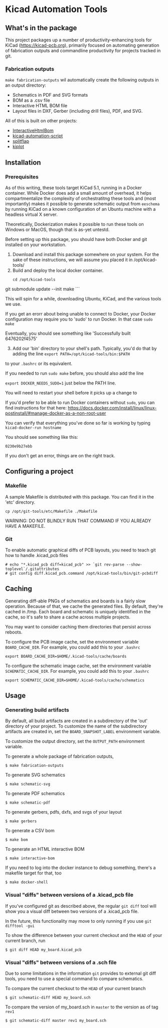 # Kicad Automation Tools

## What's in the package 

This project packages up a number of productivity-enhancing tools for KiCad (https://kicad-pcb.org), primarily
focused on automating generation of fabrication outputs and commandline productivity for projects tracked in git.

### Fabrication outputs

`make fabrication-outputs` wil automatically create the following outputs in an output directory:

* Schematics in PDF and SVG formats
* BOM as a .csv file
* Interactive HTML BOM file
* Layout files in DXF, Gerber (including drill files), PDF, and SVG. 

All of this is built on other projects:

* [InteractiveHtmlBom](https://github.com/openscopeproject/InteractiveHtmlBom)
* [kicad-automation-script](https://github.com/productize/kicad-automation-scripts)
* [splitflap](https://github.com/scottbez1/splitflap)
* [kiplot](https://github.com/johnbeard/kiplot)


## Installation

### Prerequisites

As of this writing, these tools target KiCad 5.1, running in a Docker container. While Docker does add a small amount of overhead, it helps compartmentalize the complexity of orchestratitng these tools and (most importantly) makes it possible to generate schematic output from `eeschema` by running KiCad on a known configuration of an Ubuntu machine with a headless virtual X server.

Theoretically, Dockerization makes it possible to run these tools on Windows or MacOS, though that is as-yet untestd.

Before setting up this package, you should have both Docker and git installed on your workstation.

1. Download and install this package somewhere on your system. For the sake of these instructions, we will assume you placed it in /opt/kicad-tools/
2. Build and deploy the local docker container.
	```
	cd /opt/kicad-tools
  git submodule update --init
	make
	```

This will spin for a while, downloading Ubuntu, KiCad, and the various tools we use.

If you get an erorr about being unable to connect to Docker, your Docker configuration
may require you to 'sudo' to run Docker. In that case
```sudo make```

Eventually, you should see something like 'Successfully built 6476202f4575'

3. Add our 'bin' directory to your shell's path. Typically, you'd do that by adding the line
`export PATH=/opt/kicad-tools/bin:$PATH`

to your `.bashrc` or its equivalent.

If you needed to run `sudo make` before, you should also add the line

```export DOCKER_NEEDS_SUDO=1``` just below the PATH line.


You will need to restart your shell before it picks up a change to 

If you'd prefer to be able to run Docker containers without `sudo`, 
you can find instructions for that here: 
https://docs.docker.com/install/linux/linux-postinstall/#manage-docker-as-a-non-root-user


You can verify that everything you've done so far is working by typing 
`kicad-docker-run hostname`

You should see something like this:

```$ kicad-docker-run hostname
0230e9b27ebb
```

If you don't get an error, things are on the right track.

## Configuring a project

### Makefile

A sample Makefile is distributed with this package. You can find it in the 'etc' directory.

```cp /opt/git-tools/etc/Makefile ./Makefile```

WARNING: DO NOT BLINDLY RUN THAT COMMAND IF YOU ALREADY HAVE A MAKEFILE.

### Git

To enable automatic graphical diffs of PCB layouts, you need to teach git how to handle
.kicad_pcb files

```
# echo "*.kicad_pcb diff=kicad_pcb" >> `git rev-parse --show-toplevel`/.gitattributes
# git config diff.kicad_pcb.command /opt/kicad-tools/bin/git-pcbdiff
```


## Caching

Generating diff-able PNGs of schematics and boards is a fairly slow operation. Because of that, we
cache the generated files. By default, they're cached in /tmp. Each board and schematic is uniquely identified in the cache, so it's safe to share a cache across multiple projects.

You may want to consider caching them directories that persist across reboots.

To configure the PCB image cache, set the environment variable `BOARD_CACHE_DIR`. For example, you could add this to your `.bashrc`

```
export BOARD_CACHE_DIR=$HOME/.kicad-tools/cache/boards
```

To configure the schematic image cache, set the environment variable `SCHEMATIC_CACHE_DIR`. For example, you could add this to your `.bashrc`

```
export SCHEMATIC_CACHE_DIR=$HOME/.kicad-tools/cache/schematics
```



## Usage

### Generating build artifacts

By default, all build artifacts are created in a subdirectory of the 'out' directory of your project.
To customize the name of the subdirectory artifacts are created in, set the `BOARD_SNAPSHOT_LABEL` environment variable.

To customize the output directory, set the `OUTPUT_PATH` environment variable.

To generate a whole package of fabrication outputs, 

```
$ make fabrication-outputs
```

To generate SVG schematics
```
$ make schematic-svg
```

To generate PDF schematics
```
$ make schematic-pdf
```

To generate gerbers, pdfs, dxfs, and svgs of your layout
``` 
$ make gerbers
```

To generate a CSV bom
```
$ make bom
```

To generate an HTML interactive BOM
```
$ make interactive-bom
```

If you need to log into the docker instance to debug something, there's a makefile target for that, too

```
$ make docker-shell
```

### Visual "diffs" between versions of a .kicad_pcb file

If you've configured git as described above, the regular `git diff` tool will show you a visual diff between two versions of a .kicad_pcb file.

In the future, this functionality may move to only running if you use `git difftool -gui`

To show the difference between your current checkout and the `HEAD` of your current branch, run

```
$ git diff HEAD my_board.kicad_pcb
```


### Visual "diffs" between versions of a .sch file

Due to some limitations in the information `git` provides to external git diff tools, you need to use a special command to compare schematics.

To compare the current checkout to the `HEAD` of your current branch

```
$ git schematic-diff HEAD my_board.sch
```

To compare the version of my_board.sch in `master` to the version as of tag `rev1`

```
$ git schematic-diff master rev1 my_board.sch
```
